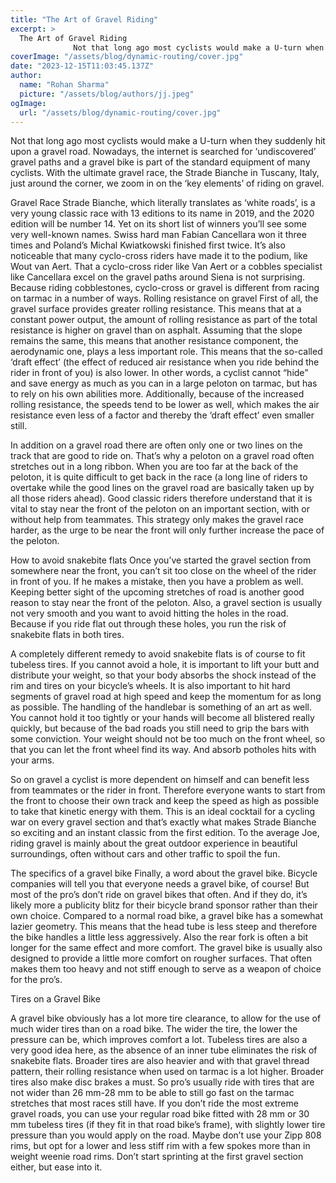 ```yaml
---
title: "The Art of Gravel Riding"
excerpt: >
  The Art of Gravel Riding
              Not that long ago most cyclists would make a U-turn when they suddenly hit upon a gravel road. Nowadays, the internet is searched for ‘undiscovered’ gravel paths a
coverImage: "/assets/blog/dynamic-routing/cover.jpg"
date: "2023-12-15T11:03:45.137Z"
author:
  name: "Rohan Sharma"
  picture: "/assets/blog/authors/jj.jpeg"
ogImage:
  url: "/assets/blog/dynamic-routing/cover.jpg"
---
```


Not that long ago most cyclists would make a U-turn when they suddenly hit upon a gravel road. Nowadays, the internet is searched for ‘undiscovered’ gravel paths and a gravel bike is part of the standard equipment of many cyclists. With the ultimate gravel race, the Strade Bianche in Tuscany, Italy, just around the corner, we zoom in on the ‘key elements’ of riding on gravel.

Gravel Race
Strade Bianche, which literally translates as ‘white roads’, is a very young classic race with 13 editions to its name in 2019, and the 2020 edition will be number 14. Yet on its short list of winners you’ll see some very well-known names. Swiss hard man Fabian Cancellara won it three times and Poland’s Michal Kwiatkowski finished first twice. It’s also noticeable that many cyclo-cross riders have made it to the podium, like Wout van Aert. That a cyclo-cross rider like Van Aert or a cobbles specialist like Cancellara excel on the gravel paths around Siena is not surprising. Because riding cobblestones, cyclo-cross or gravel is different from racing on tarmac in a number of ways.
Rolling resistance on gravel
First of all, the gravel surface provides greater rolling resistance. This means that at a constant power output, the amount of rolling resistance as part of the total resistance is higher on gravel than on asphalt. Assuming that the slope remains the same, this means that another resistance component, the aerodynamic one, plays a less important role. This means that the so-called ‘draft effect’ (the effect of reduced air resistance when you ride behind the rider in front of you) is also lower. In other words, a cyclist cannot “hide” and save energy as much as you can in a large peloton on tarmac, but has to rely on his own abilities more. Additionally, because of the increased rolling resistance, the speeds tend to be lower as well, which makes the air resistance even less of a factor and thereby the ‘draft effect’ even smaller still.

In addition on a gravel road there are often only one or two lines on the track that are good to ride on. That’s why a peloton on a gravel road often stretches out in a long ribbon. When you are too far at the back of the peloton, it is quite difficult to get back in the race (a long line of riders to overtake while the good lines on the gravel road are basically taken up by all those riders ahead). Good classic riders therefore understand that it is vital to stay near the front of the peloton on an important section, with or without help from teammates. This strategy only makes the gravel race harder, as the urge to be near the front will only further increase the pace of the peloton.

How to avoid snakebite flats
Once you’ve started the gravel section from somewhere near the front, you can’t sit too close on the wheel of the rider in front of you. If he makes a mistake, then you have a problem as well. Keeping better sight of the upcoming stretches of road is another good reason to stay near the front of the peloton. Also, a gravel section is usually not very smooth and you want to avoid hitting the holes in the road. Because if you ride flat out through these holes, you run the risk of snakebite flats in both tires.

A completely different remedy to avoid snakebite flats is of course to fit tubeless tires. If you cannot avoid a hole, it is important to lift your butt and distribute your weight, so that your body absorbs the shock instead of the rim and tires on your bicycle’s wheels. It is also important to hit hard segments of gravel road at high speed and keep the momentum for as long as possible. The handling of the handlebar is something of an art as well. You cannot hold it too tightly or your hands will become all blistered really quickly, but because of the bad roads you still need to grip the bars with some conviction. Your weight should not be too much on the front wheel, so that you can let the front wheel find its way. And absorb potholes hits with your arms.

So on gravel a cyclist is more dependent on himself and can benefit less from teammates or the rider in front. Therefore everyone wants to start from the front to choose their own track and keep the speed as high as possible to take that kinetic energy with them. This is an ideal cocktail for a cycling war on every gravel section and that’s exactly what makes Strade Bianche so exciting and an instant classic from the first edition. To the average Joe, riding gravel is mainly about the great outdoor experience in beautiful surroundings, often without cars and other traffic to spoil the fun.


The specifics of a gravel bike
Finally, a word about the gravel bike. Bicycle companies will tell you that everyone needs a gravel bike, of course! But most of the pro’s don’t ride on gravel bikes that often. And if they do, it’s likely more a publicity blitz for their bicycle brand sponsor rather than their own choice. Compared to a normal road bike, a gravel bike has a somewhat lazier geometry. This means that the head tube is less steep and therefore the bike handles a little less aggressively. Also the rear fork is often a bit longer for the same effect and more comfort. The gravel bike is usually also designed to provide a little more comfort on rougher surfaces. That often makes them too heavy and not stiff enough to serve as a weapon of choice for the pro’s.

Tires on a Gravel Bike

A gravel bike obviously has a lot more tire clearance, to allow for the use of much wider tires than on a road bike. The wider the tire, the lower the pressure can be, which improves comfort a lot. Tubeless tires are also a very good idea here, as the absence of an inner tube eliminates the risk of snakebite flats. Broader tires are also heavier and with that gravel thread pattern, their rolling resistance when used on tarmac is a lot higher. Broader tires also make disc brakes a must. So pro’s usually ride with tires that are not wider than 26 mm-28 mm to be able to still go fast on the tarmac stretches that most races still have.
If you don’t ride the most extreme gravel roads, you can use your regular road bike fitted with 28 mm or 30 mm tubeless tires (if they fit in that road bike’s frame), with slightly lower tire pressure than you would apply on the road. Maybe don’t use your Zipp 808 rims, but opt for a lower and less stiff rim with a few spokes more than in weight weenie road rims. Don’t start sprinting at the first gravel section either, but ease into it.